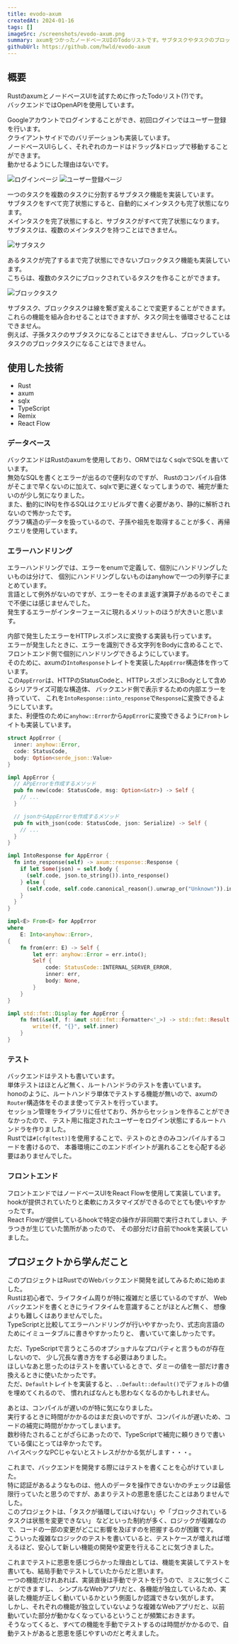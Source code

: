 ```yaml
---
title: evodo-axum
createdAt: 2024-01-16
tags: []
imageSrc: /screenshots/evodo-axum.png
summary: axumをつかったノードベースUIのTodoリストです。サブタスクやタスクのブロックなどを実装しています。
githubUrl: https://github.com/hwld/evodo-axum
---
```


## 概要

RustのaxumとノードベースUIを試すために作ったTodoリスト(?)です。  
バックエンドではOpenAPIを使用しています。

Googleアカウントでログインすることができ、初回ログインではユーザー登録を行います。  
クライアントサイドでのバリデーションも実装しています。  
ノードベースUIらしく、それぞれのカードはドラッグ&ドロップで移動することができます。  
動かせるようにした理由はないです。

![ログインページ](/screenshots/evodo-axum-login.png)
![ユーザー登録ページ](/screenshots/evodo-axum-signin.png)  

一つのタスクを複数のタスクに分割するサブタスク機能を実装しています。  
サブタスクをすべて完了状態にすると、自動的にメインタスクも完了状態になります。  
メインタスクを完了状態にすると、サブタスクがすべて完了状態になります。  
サブタスクは、複数のメインタスクを持つことはできません。

![サブタスク](/screenshots/evodo-axum-subtask.png)

あるタスクが完了するまで完了状態にできないブロックタスク機能も実装しています。  
こちらは、複数のタスクにブロックされているタスクを作ることができます。

![ブロックタスク](/screenshots/evodo-axum-blocktask.png)

サブタスク、ブロックタスクは線を繋ぎ変えることで変更することができます。  
これらの機能を組み合わせることはできますが、タスク同士を循環させることはできません。  
例えば、子孫タスクのサブタスクになることはできませんし、ブロックしているタスクのブロックタスクになることはできません。

## 使用した技術

- Rust
- axum
- sqlx
- TypeScript
- Remix
- React Flow

### データベース

バックエンドはRustのaxumを使用しており、ORMではなくsqlxでSQLを書いています。  
無効なSQLを書くとエラーが出るので便利なのですが、
Rustのコンパイル自体がそこまで早くないのに加えて、sqlxで更に遅くなってしまうので、補完が重たいのが少し気になりました。  
また、動的にIN句を作るSQLはクエリビルダで書く必要があり、静的に解析されないので怖かったです。  
グラフ構造のデータを扱っているので、子孫や祖先を取得することが多く、再帰クエリを使用しています。  

### エラーハンドリング

エラーハンドリングでは、エラーをenumで定義して、個別にハンドリングしたいものは分けて、
個別にハンドリングしないものはanyhowで一つの列挙子にまとめています。  
言語として例外がないのですが、エラーをそのまま返す演算子があるのでそこまで不便には感じませんでした。  
発生するエラーがインターフェースに現れるメリットのほうが大きいと思います。

内部で発生したエラーをHTTPレスポンスに変換する実装も行っています。  
エラーが発生したときに、エラーを識別できる文字列をBodyに含めることで、フロントエンド側で個別にハンドリングできるようにしています。  
そのために、axumの`IntoResponse`トレイトを実装した`AppError`構造体を作っています。  
この`AppError`は、HTTPのStatusCodeと、HTTPレスポンスにBodyとして含めるシリアライズ可能な構造体、
バックエンド側で表示するための内部エラーを持っていて、
これを`IntoResponse::into_response`で`Response`に変換できるようにしています。  
また、利便性のために`anyhow::Error`から`AppError`に変換できるように`From`トレイトも実装しています。

```rust
struct AppError {
  inner: anyhow::Error,
  code: StatusCode,
  body: Option<serde_json::Value>
}

impl AppError {
  // APpErrorを作成するメソッド
  pub fn new(code: StatusCode, msg: Option<&str>) -> Self {
    // ...
  }

  // jsonからAppErrorを作成するメソッド
  pub fn with_json(code: StatusCode, json: Serialize) -> Self {
    // ...
  }
}

impl IntoResponse for AppError {
  fn into_response(self) -> axum::response::Response {
    if let Some(json) = self.body {
      (self.code, json.to_string()).into_response()
    } else {
      (self.code, self.code.canonical_reason().unwrap_or("Unknown")).into_response()
    }
  }
}

impl<E> From<E> for AppError
where
    E: Into<anyhow::Error>,
{
    fn from(err: E) -> Self {
        let err: anyhow::Error = err.into();
        Self {
            code: StatusCode::INTERNAL_SERVER_ERROR,
            inner: err,
            body: None,
        }
    }
}

impl std::fmt::Display for AppError {
    fn fmt(&self, f: &mut std::fmt::Formatter<'_>) -> std::fmt::Result {
        write!(f, "{}", self.inner)
    }
}
```

### テスト

バックエンドはテストも書いています。  
単体テストはほとんど無く、ルートハンドラのテストを書いています。  
honoのように、ルートハンドラ単体でテストする機能が無いので、axumの`Router`構造体をそのまま使ってテストを行っています。  
セッション管理をライブラリに任せており、外からセッションを作ることができなかったので、
テスト用に指定されたユーザーをログイン状態にするルートハンドラを作りました。  
Rustでは`#[cfg(test)]`を使用することで、テストのときのみコンパイルするコードを書けるので、
本番環境にこのエンドポイントが漏れることを心配する必要はありませんでした。

### フロントエンド

フロントエンドではノードベースUIをReact Flowを使用して実装しています。  
hookが提供されていたりと柔軟にカスタマイズができるのでとても使いやすかったです。  
React Flowが提供しているhookで特定の操作が非同期で実行されてしまい、チラつきが生じていた箇所があったので、
その部分だけ自前でhookを実装していました。

## プロジェクトから学んだこと

このプロジェクトはRustでのWebバックエンド開発を試してみるために始めました。  
Rustは初心者で、ライフタイム周りが特に複雑だと感じているのですが、
Webバックエンドを書くときにライフタイムを意識することがほとんど無く、
想像よりも難しくはありませんでした。  
TypeScriptと比較してエラーハンドリングが行いやすかったり、式志向言語のためにイミュータブルに書きやすかったりと、
書いていて楽しかったです。  

ただ、TypeScriptで言うところのオプショナルなプロパティと言うものが存在しないので、
少し冗長な書き方をする必要はありました。  
ほしいなあと思ったのはテストを書いているときで、ダミーの値を一部だけ書き換えるときに使いたかったです。  
ただ、`Default`トレイトを実装すると、`..Default::default()`でデフォルトの値を埋めてくれるので、
慣れればなんとも思わなくなるのかもしれません。

あとは、コンパイルが遅いのが特に気になりました。  
実行するときに時間がかかるのはまだ良いのですが、コンパイルが遅いため、コードの補完に時間がかかってしまいます。  
数秒待たされることがざらにあったので、TypeScriptで補完に頼りきりで書いている僕にとっては辛かったです。  
ハイスペックなPCじゃないとストレスがかかる気がします・・・。

これまで、バックエンドを開発する際にはテストを書くことを心がけていました。  
特に認証があるようなものは、他人のデータを操作できないかのチェックは最低限行っていたと思うのですが、あまりテストの恩恵を感じたことはありませんでした。  
このプロジェクトは、「タスクが循環してはいけない」や「ブロックされているタスクは状態を変更できない」
などといった制約が多く、ロジックが複雑なので、コードの一部の変更がどこに影響を及ぼすのを把握するのが困難です。  
こういった複雑なロジックのテストを書いていると、テストケースが増えれば増えるほど、安心して新しい機能の開発や変更を行えることに気づきました。  

これまでテストに恩恵を感じづらかった理由としては、機能を実装してテストを書いても、結局手動でテストしていたからだと思います。  
一つの機能だけれあれば、実装直後は手動でテストを行うので、ミスに気づくことができますし、
シンプルなWebアプリだと、各機能が独立しているため、実装した機能が正しく動いているかという側面しか認識できない気がします。  
しかし、それぞれの機能が独立していないような複雑なWebアプリだと、以前動いていた部分が動かなくなっているということが頻繁におきます。  
そうなってくると、すべての機能を手動でテストするのは時間がかかるので、自動テストがあると恩恵を感じやすいのだと考えました。  
